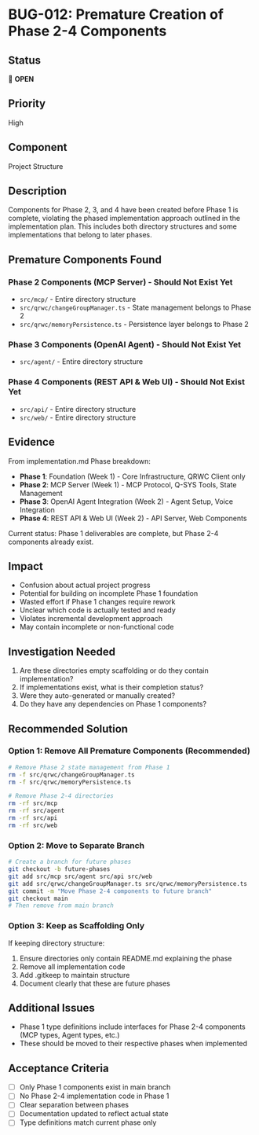 # BUG-012: Premature Creation of Phase 2-4 Components

## Status
🔴 **OPEN**

## Priority
High

## Component
Project Structure

## Description
Components for Phase 2, 3, and 4 have been created before Phase 1 is complete, violating the phased implementation approach outlined in the implementation plan. This includes both directory structures and some implementations that belong to later phases.

## Premature Components Found

### Phase 2 Components (MCP Server) - Should Not Exist Yet
- `src/mcp/` - Entire directory structure
- `src/qrwc/changeGroupManager.ts` - State management belongs to Phase 2
- `src/qrwc/memoryPersistence.ts` - Persistence layer belongs to Phase 2

### Phase 3 Components (OpenAI Agent) - Should Not Exist Yet
- `src/agent/` - Entire directory structure

### Phase 4 Components (REST API & Web UI) - Should Not Exist Yet
- `src/api/` - Entire directory structure
- `src/web/` - Entire directory structure

## Evidence
From implementation.md Phase breakdown:
- **Phase 1**: Foundation (Week 1) - Core Infrastructure, QRWC Client only
- **Phase 2**: MCP Server (Week 1) - MCP Protocol, Q-SYS Tools, State Management
- **Phase 3**: OpenAI Agent Integration (Week 2) - Agent Setup, Voice Integration
- **Phase 4**: REST API & Web UI (Week 2) - API Server, Web Components

Current status: Phase 1 deliverables are complete, but Phase 2-4 components already exist.

## Impact
- Confusion about actual project progress
- Potential for building on incomplete Phase 1 foundation
- Wasted effort if Phase 1 changes require rework
- Unclear which code is actually tested and ready
- Violates incremental development approach
- May contain incomplete or non-functional code

## Investigation Needed
1. Are these directories empty scaffolding or do they contain implementation?
2. If implementations exist, what is their completion status?
3. Were they auto-generated or manually created?
4. Do they have any dependencies on Phase 1 components?

## Recommended Solution

### Option 1: Remove All Premature Components (Recommended)
```bash
# Remove Phase 2 state management from Phase 1
rm -f src/qrwc/changeGroupManager.ts
rm -f src/qrwc/memoryPersistence.ts

# Remove Phase 2-4 directories
rm -rf src/mcp
rm -rf src/agent
rm -rf src/api
rm -rf src/web
```

### Option 2: Move to Separate Branch
```bash
# Create a branch for future phases
git checkout -b future-phases
git add src/mcp src/agent src/api src/web
git add src/qrwc/changeGroupManager.ts src/qrwc/memoryPersistence.ts
git commit -m "Move Phase 2-4 components to future branch"
git checkout main
# Then remove from main branch
```

### Option 3: Keep as Scaffolding Only
If keeping directory structure:
1. Ensure directories only contain README.md explaining the phase
2. Remove all implementation code
3. Add .gitkeep to maintain structure
4. Document clearly that these are future phases

## Additional Issues
- Phase 1 type definitions include interfaces for Phase 2-4 components (MCP types, Agent types, etc.)
- These should be moved to their respective phases when implemented

## Acceptance Criteria
- [ ] Only Phase 1 components exist in main branch
- [ ] No Phase 2-4 implementation code in Phase 1
- [ ] Clear separation between phases
- [ ] Documentation updated to reflect actual state
- [ ] Type definitions match current phase only 